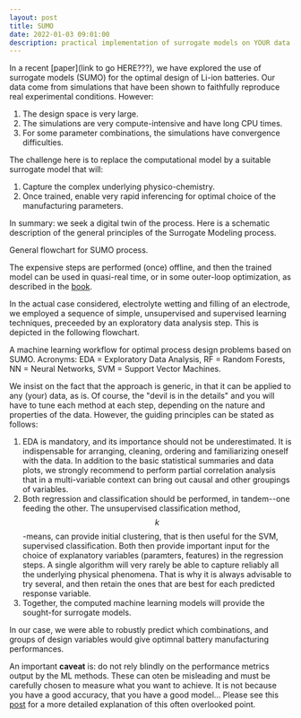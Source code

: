 ```yaml
---
layout: post
title: SUMO 
date: 2022-01-03 09:01:00
description: practical implementation of surrogate models on YOUR data
---
```


In a recent [paper](link to go HERE???), we have explored the use of surrogate models (SUMO) for the optimal design of Li-ion batteries. Our data come from simulations that have been shown to faithfully reproduce real experimental conditions. However:

1. The design space is very large.
2. The simulations are very compute-intensive and have long CPU times.
3. For some parameter combinations, the simulations have convergence difficulties.

The challenge here is to replace the computational model by a suitable surrogate model that will:

1. Capture the complex underlying physico-chemistry.
2. Once trained, enable very rapid inferencing for optimal choice of the manufacturing parameters.

In summary: we seek a digital twin of the process. Here is a schematic description of the general principles of the Surrogate Modeling process.

<div class="row">
    <div class="col-sm mt-3 mt-md-0">
        <img class="img-fluid rounded z-depth-1" src="{{ '/assets/img/SUMO.jpg' | relative_url }}" alt="" title="example image"/>
    </div>
</div>
<div class="caption">
    General flowchart for SUMO process.
</div>

The expensive steps are performed (once) offline, and then the trained model can be used in quasi-real time, or in some outer-loop optimization, as described in the [book](???URL??).

In the actual case considered, electrolyte wetting and filling of an electrode, we employed a sequence of simple, unsupervised and supervised learning techniques, preceeded by an exploratory data analysis step. This is depicted in the following flowchart.

<div class="row">
    <div class="col-sm mt-3 mt-md-0">
        <img class="img-fluid rounded z-depth-1" src="{{ '/assets/img/workflow-LIB.jpg' | relative_url }}" alt="" title="example image"/>
    </div>
</div>
<div class="caption">
    A machine learning workflow for optimal process design problems based on SUMO. Acronyms: EDA = Exploratory Data Analysis, RF = Random Forests, NN = Neural Networks, SVM = Support Vector Machines.
</div>

We insist on the fact that the approach is generic, in that it can be applied to any (your) data, as is. Of course, the "devil is in the details" and you will have to tune each method at each step, depending on the nature and properties of the data. However, the guiding principles can be stated as follows:

1. EDA is mandatory, and its importance should not be underestimated. It is indispensable for arranging, cleaning, ordering and familiarizing oneself with the data. In addition to the basic statistical summaries and data plots, we strongly recommend to perform partial correlation analysis that in a multi-variable context can bring out causal and other groupings of variables.
2. Both regression and classification should be performed, in tandem--one feeding the other. The unsupervised classification method, $$k$$-means, can provide initial clustering, that is then useful for the SVM, supervised classification. Both then provide important input for the choice of explanatory variables (paramters, features) in the regression steps. A single algorithm will very rarely be able to capture reliably all the underlying physical phenomena. That is why it is always advisable to try several, and then retain the ones that are best for each predicted response variable.
3. Together, the computed machine learning models will provide the sought-for surrogate models.

In our case, we were able to robustly predict which combinations, and groups of design variables would give optimnal battery manufacturing performances.

An important **caveat** is: do not rely blindly on the performance metrics output by the ML methods. These can oten be misleading and must be carefully chosen to measure what you want to achieve. It is not because you have a good accuracy, that you have a good model... Please see this [post](/DT-tbx-v1/blog/2022/metrics/) for a more detailed explanation of this often overlooked point. 




